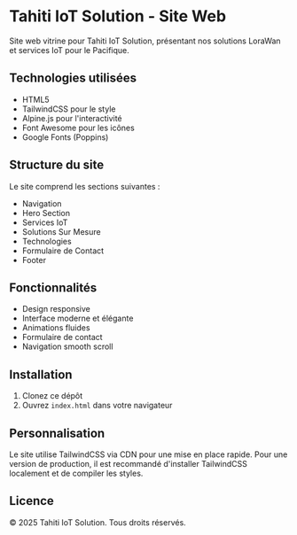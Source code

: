 # Tahiti IoT Solution - Site Web

Site web vitrine pour Tahiti IoT Solution, présentant nos solutions LoraWan et services IoT pour le Pacifique.

## Technologies utilisées

- HTML5
- TailwindCSS pour le style
- Alpine.js pour l'interactivité
- Font Awesome pour les icônes
- Google Fonts (Poppins)

## Structure du site

Le site comprend les sections suivantes :
- Navigation
- Hero Section
- Services IoT
- Solutions Sur Mesure
- Technologies
- Formulaire de Contact
- Footer

## Fonctionnalités

- Design responsive
- Interface moderne et élégante
- Animations fluides
- Formulaire de contact
- Navigation smooth scroll

## Installation

1. Clonez ce dépôt
2. Ouvrez `index.html` dans votre navigateur

## Personnalisation

Le site utilise TailwindCSS via CDN pour une mise en place rapide. Pour une version de production, il est recommandé d'installer TailwindCSS localement et de compiler les styles.

## Licence

© 2025 Tahiti IoT Solution. Tous droits réservés.

